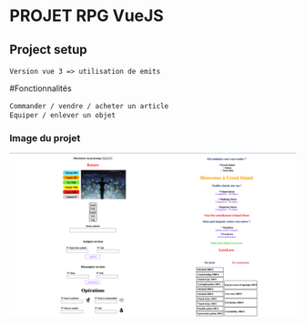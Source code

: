 # PROJET RPG VueJS

## Project setup
```
Version vue 3 => utilisation de emits
```

#Fonctionnalités
```
Commander / vendre / acheter un article
Equiper / enlever un objet
```
   

### Image du projet

![img.png](src/assets/img.png)
